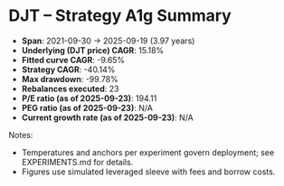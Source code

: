 # DJT – Strategy A1g Summary

- **Span**: 2021-09-30 → 2025-09-19 (3.97 years)
- **Underlying (DJT price) CAGR**: 15.18%
- **Fitted curve CAGR**: -9.65%
- **Strategy CAGR**: -40.14%
- **Max drawdown**: -99.78%
- **Rebalances executed**: 23
- **P/E ratio (as of 2025-09-23)**: 194.11
- **PEG ratio (as of 2025-09-23)**: N/A
- **Current growth rate (as of 2025-09-23)**: N/A

Notes:

- Temperatures and anchors per experiment govern deployment; see EXPERIMENTS.md for details.
- Figures use simulated leveraged sleeve with fees and borrow costs.
